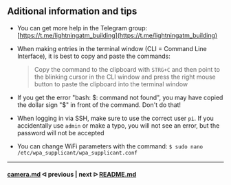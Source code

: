 
## Aditional information and tips

- You can get more help in the Telegram group: [https://t.me/lightningatm_building](https://t.me/lightningatm_building)
- When making entries in the terminal window (CLI = Command Line Interface), it is best to copy and paste the commands: 

  > Copy the command to the clipboard with `STRG+C` and then point to the blinking cursor in the CLI window and press the right mouse button to paste the clipboard into the terminal window
- If you get the error "bash: $: command not found", you may have copied the dollar sign "$" in front of the command. Don't do that!
- When logging in via SSH, make sure to use the correct user `pi`. If you accidentally use `admin` or make a typo, you will not see an error, but the password will not be accepted
- You can change WiFi parameters with the command: `$ sudo nano /etc/wpa_supplicant/wpa_supplicant.conf`

---

#### [camera.md](/docs/guide/camera.md)  ᐊ  previous | next  ᐅ  [README.md](/README.md)
